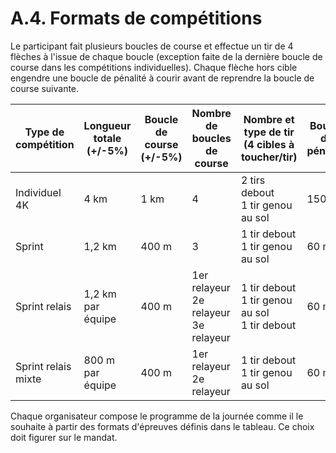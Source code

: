 # A.4. Formats de compétitions

Le participant fait plusieurs boucles de course et effectue un tir de 4 flèches à l'issue de chaque boucle (exception faite de la dernière boucle de course dans les compétitions individuelles).
Chaque flèche hors cible engendre une boucle de pénalité à courir avant de reprendre la boucle de course
suivante.

| Type de compétition | Longueur totale (+/-5%) | Boucle de course (+/-5%) | Nombre de boucles de course                    | Nombre et type de tir (4 cibles à toucher/tir)         | Boucle de pénalité |
| ------------------- | ----------------------- | ------------------------ | ---------------------------------------------- | ------------------------------------------------------ | ------------------ |
| Individuel 4K       | 4 km                    | 1 km                     | 4                                              | 2 tirs debout<br />1 tir genou au sol                  | 150 m              |
| Sprint              | 1,2 km                  | 400 m                    | 3                                              | 1 tir debout<br />1 tir genou au sol                   | 60 m               |
| Sprint relais       | 1,2 km par équipe       | 400 m                    | 1er relayeur<br />2e relayeur<br />3e relayeur | 1 tir debout<br />1 tir genou au sol<br />1 tir debout | 60 m               |
| Sprint relais mixte | 800 m par équipe        | 400 m                    | 1er relayeur<br />2e relayeur                  | 1 tir debout<br />1 tir genou au sol                   | 60 m               |

Chaque organisateur compose le programme de la journée comme il le souhaite à partir des formats
d'épreuves définis dans le tableau. Ce choix doit figurer sur le mandat.
